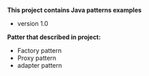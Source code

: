 **This project contains Java patterns examples**

- version 1.0

**Patter that described in project:**
- Factory pattern
- Proxy pattern
- adapter pattern